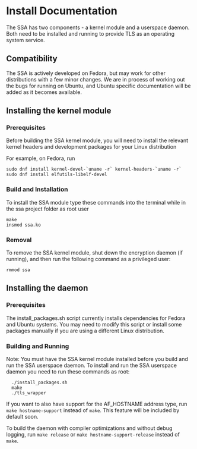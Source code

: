 # Install Documentation
The SSA has two components - a kernel module and a userspace daemon.
Both need to be installed and running to provide TLS as an operating system service.

## Compatibility
The SSA is actively developed on Fedora, but may work for other distributions with a few minor changes. We are in process of working out the bugs for running on Ubuntu, and Ubuntu specific documentation will be added as it becomes available.

## Installing the kernel module

### Prerequisites

Before building the SSA kernel module, you will need to install the relevant kernel headers and development packages for your Linux distribution

For example, on Fedora, run
```
sudo dnf install kernel-devel-`uname -r` kernel-headers-`uname -r`
sudo dnf install elfutils-libelf-devel
```

### Build and Installation
To install the SSA module type these commands into the terminal while in the ssa project folder as root user
```
make
insmod ssa.ko
```

### Removal
To remove the SSA kernel module, shut down the encryption daemon (if running), and then run the following command as a privileged user:
```
rmmod ssa
```

## Installing the daemon

### Prerequisites
The install_packages.sh script currently installs dependencies for Fedora and Ubuntu systems. You may need to modify this script or install some packages manually if you are using a different Linux distribution.

### Building and Running
Note: You must have the SSA kernel module installed before you build and run the SSA userspace daemon.
To install and run the SSA userspace daemon you need to run these commands as root:

```
  ./install_packages.sh
  make
  ./tls_wrapper
```

If you want to also have support for the AF_HOSTNAME address type, run `make hostname-support` instead of `make`.
This feature will be included by default soon.

To build the daemon with compiler optimizations and without debug logging, run `make release` or `make hostname-support-release` instead of `make`.